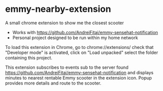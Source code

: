 # emmy-nearby-extension
A small chrome extension to show me the closest scooter
- Works with https://github.com/AndreiFitai/emmy-sensehat-notification
- Personal project designed to be run within my home network

To load this extension in Chrome, go to chrome://extensions/ check that "Developer mode" is activated, click on "Load unpacked" select the folder containing this project.

This extension subscribes to events sub to the server found https://github.com/AndreiFitai/emmy-sensehat-notification and displays minutes to nearest rentable Emmy scooter in the extension icon. Popup provides more details and route to the scooter.